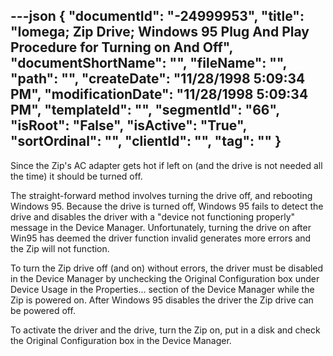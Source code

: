 ---json
{
  "documentId": "-24999953",
  "title": "Iomega; Zip Drive; Windows 95 Plug And Play Procedure for Turning on And Off",
  "documentShortName": "",
  "fileName": "",
  "path": "",
  "createDate": "11/28/1998 5:09:34 PM",
  "modificationDate": "11/28/1998 5:09:34 PM",
  "templateId": "",
  "segmentId": "66",
  "isRoot": "False",
  "isActive": "True",
  "sortOrdinal": "",
  "clientId": "",
  "tag": ""
}
---

Since the Zip's AC adapter gets hot if left on (and the drive is not needed all the time) it should be turned off.

The straight-forward method involves turning the drive off, and rebooting Windows 95. Because the drive is turned off, Windows 95 fails to detect the drive and disables the driver with a &quot;device not functioning properly&quot; message in the Device Manager. Unfortunately, turning the drive on after Win95 has deemed the driver function invalid generates more errors and the Zip will not function.

To turn the Zip drive off (and on) without errors, the driver must be disabled in the Device Manager by unchecking the Original Configuration box under Device Usage in the Properties... section of the Device Manager while the Zip is powered on. After Windows 95 disables the driver the Zip drive can be powered off.

To activate the driver and the drive, turn the Zip on, put in a disk and check the Original Configuration box in the Device Manager.
